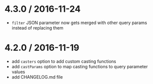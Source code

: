 4.3.0 / 2016-11-24
==================
 * `filter` JSON parameter now gets merged with other query params instead of replacing them

4.2.0 / 2016-11-19
==================
 * add `casters` option to add custom casting functions
 * add `castParams` option to map casting functions to query parameter values
 * add CHANGELOG.md file
